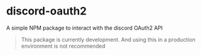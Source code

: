 # discord-oauth2
A simple NPM package to interact with the discord OAuth2 API

> This package is currently development. And using this in a production environment is not recommended 
